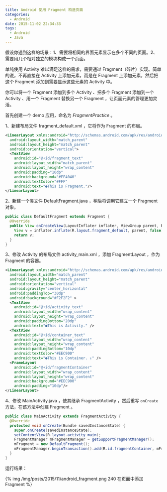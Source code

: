 ```yaml
---
title: Android 使用 Fragment 构造页面
categories:
  - Android
date: 2015-11-02 22:34:33
tags:
  - Android
  - Java
---
```


假设你遇到这样的场景：1、需要将相同的界面元素显示在多个不同的页面。2、需要用几个相对独立的模块构成一个页面。

单纯使用 Activity 难以满足这样的需求，需要通过 Fragment（碎片）实现。简单的说，不再直接在 Activity 上添加元素，而是在 Fragment 上添加元素，然后把这个 Fragment 添加到需要显示这些元素的 Activity 中。

<!-- more -->

你可以将一个 Fragment 添加到多个 Activity 、把多个 Fragment 添加到一个 Activity 、用一个 Fragment 替换另一个 Fragment ，让页面元素的管理更加灵活。

首先创建一个 demo 应用，命名为 _FragmentPractice_ 。

1、新建布局文件 fragment_default.xml ，它将作为 Fragment 的布局。

``` xml
<LinearLayout xmlns:android="http://schemas.android.com/apk/res/android"
  android:layout_width="match_parent"
  android:layout_height="match_parent"
  android:orientation="vertical">
  <TextView
    android:id="@+id/fragment_text"
    android:layout_width="match_parent"
    android:layout_height="wrap_content"
    android:padding="10dp"
    android:background="#FF4040"
    android:textColor="#FFF"
    android:text="●This is Fragment."/>
</LinearLayout>
```

2、新建一个类文件 DefaultFragment.java ，稍后将调用它建立一个 Fragment 对象。

``` java
public class DefaultFragment extends Fragment {
  @Override
  public View onCreateView(LayoutInflater inflater, ViewGroup parent, Bundle savedInstanceState){
    View v = inflater.inflate(R.layout.fragment_default, parent, false);
    return v;
  }
}
```

3、修改 Activity 的布局文件 activity_main.xml ，添加 FragmentLayout ，作为 Fragment 的容器。

``` xml
<LinearLayout xmlns:android="http://schemas.android.com/apk/res/android"
  android:layout_width="match_parent"
  android:layout_height="match_parent"
  android:orientation="vertical" 
  android:gravity="center_horizontal"
  android:paddingTop="30dp"
  android:background="#F2F2F2" >
  <TextView
    android:id="@+id/activity_text"
    android:layout_width="wrap_content"
    android:layout_height="wrap_content"
    android:paddingBottom="20dp"
    android:text="●This is Activity." />
  <TextView
    android:id="@+id/container_text"
    android:layout_width="wrap_content"
    android:layout_height="wrap_content"
    android:paddingBottom="10dp"
    android:textColor="#EEC900"
    android:text="●This is Container. ↓" />
  <FrameLayout
    android:id="@+id/fragmentContainer"
    android:layout_width="wrap_content"
    android:layout_height="wrap_content"
    android:background="#EEC900"
    android:padding="10dp"/>
</LinearLayout>
```

4、修改 MainActivity.java ，使其继承 FragmentActivity ，然后重写 `onCreate` 方法，在该方法中创建 Fragment 。

``` java
public class MainActivity extends FragmentActivity {
  @Override
  protected void onCreate(Bundle savedInstanceState) {
    super.onCreate(savedInstanceState);
    setContentView(R.layout.activity_main);
    FragmentManager mFragmentManager = getSupportFragmentManager();
    mFragment = new DefaultFragment();
    mFragmentManager.beginTransaction().add(R.id.fragmentContainer, mFragment).commit();
  }
}
```

运行结果：

{% img /img/posts/2015/11/android_fragment.png 240  在页面中添加 Fragment %}